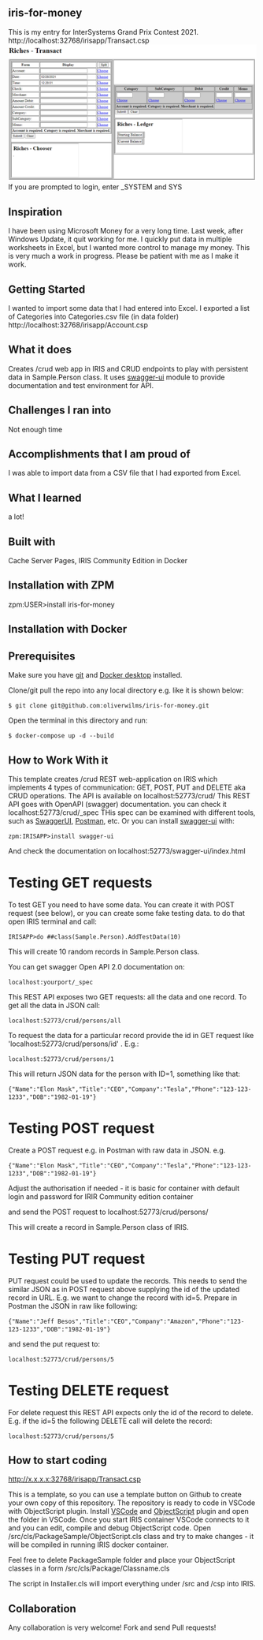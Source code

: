 ## iris-for-money
This is my entry for InterSystems Grand Prix Contest 2021.
http://localhost:32768/irisapp/Transact.csp
![screenshot](https://github.com/oliverwilms/bilder/blob/main/Riches_Transact.PNG)
If you are prompted to login, enter _SYSTEM and SYS

## Inspiration
I have been using Microsoft Money for a very long time. Last week, after Windows Update, it quit working for me. I quickly put data in multiple worksheets in Excel, but I wanted more control to manage my money. This is very much a work in progress. Please be patient with me as I make it work.

## Getting Started
I wanted to import some data that I had entered into Excel. I exported a list of Categories into Categories.csv file (in data folder)
http://localhost:32768/irisapp/Account.csp


## What it does
Creates /crud web app in IRIS and CRUD endpoints to play with persistent data in Sample.Person class. 
It uses [swagger-ui](https://openexchange.intersystems.com/package/iris-web-swagger-ui) module to provide documentation and test environment for API.



## Challenges I ran into
Not enough time

## Accomplishments that I am proud of
I was able to import data from a CSV file that I had exported from Excel.

## What I learned
a lot!

## Built with
Cache Server Pages, IRIS Community Edition in Docker

## Installation with ZPM

zpm:USER>install iris-for-money

## Installation with Docker

## Prerequisites
Make sure you have [git](https://git-scm.com/book/en/v2/Getting-Started-Installing-Git) and [Docker desktop](https://www.docker.com/products/docker-desktop) installed.


Clone/git pull the repo into any local directory e.g. like it is shown below:

```
$ git clone git@github.com:oliverwilms/iris-for-money.git
```

Open the terminal in this directory and run:

```
$ docker-compose up -d --build
```

## How to Work With it

This template creates /crud REST web-application on IRIS which implements 4 types of communication: GET, POST, PUT and DELETE aka CRUD operations. 
The API is available on localhost:52773/crud/
This REST API goes with  OpenAPI (swagger) documentation. you can check it localhost:52773/crud/_spec
THis spec can be examined with different tools, such as [SwaggerUI](https://swagger.io/tools/swagger-ui/), [Postman](postman.com), etc.
Or you can install [swagger-ui](https://openexchange.intersystems.com/package/iris-web-swagger-ui) with:
```
zpm:IRISAPP>install swagger-ui
``` 
And check the documentation on localhost:52773/swagger-ui/index.html


# Testing GET requests

To test GET you need to have some data. You can create it with POST request (see below), or you can create some fake testing data. to do that open IRIS terminal and call:

```
IRISAPP>do ##class(Sample.Person).AddTestData(10)
```
This will create 10 random records in Sample.Person class.


You can get swagger Open API 2.0 documentation on:
```
localhost:yourport/_spec
```

This REST API exposes two GET requests: all the data and one record.
To get all the data in JSON call:

```
localhost:52773/crud/persons/all
```

To request the data for a particular record provide the id in GET request like 'localhost:52773/crud/persons/id' . E.g.:

```
localhost:52773/crud/persons/1
```

This will return JSON data for the person with ID=1, something like that:

```
{"Name":"Elon Mask","Title":"CEO","Company":"Tesla","Phone":"123-123-1233","DOB":"1982-01-19"}
```

# Testing POST request

Create a POST request e.g. in Postman with raw data in JSON. e.g.

```
{"Name":"Elon Mask","Title":"CEO","Company":"Tesla","Phone":"123-123-1233","DOB":"1982-01-19"}
```

Adjust the authorisation if needed - it is basic for container with default login and password for IRIR Community edition container

and send the POST request to localhost:52773/crud/persons/

This will create a record in Sample.Person class of IRIS.

# Testing PUT request

PUT request could be used to update the records. This needs to send the similar JSON as in POST request above supplying the id of the updated record in URL.
E.g. we want to change the record with id=5. Prepare in Postman the JSON in raw like following:

```
{"Name":"Jeff Besos","Title":"CEO","Company":"Amazon","Phone":"123-123-1233","DOB":"1982-01-19"}
```

and send the put request to:
```
localhost:52773/crud/persons/5
```

# Testing DELETE request

For delete request this REST API expects only the id of the record to delete. E.g. if the id=5 the following DELETE call will delete the record:

```
localhost:52773/crud/persons/5
```

## How to start coding

http://x.x.x.x:32768/irisapp/Transact.csp

This is a template, so you can use a template button on Github to create your own copy of this repository.
The repository is ready to code in VSCode with ObjectScript plugin.
Install [VSCode](https://code.visualstudio.com/) and [ObjectScript](https://marketplace.visualstudio.com/items?itemName=daimor.vscode-objectscript) plugin and open the folder in VSCode.
Once you start IRIS container VSCode connects to it and you can edit, compile and debug ObjectScript code.
Open /src/cls/PackageSample/ObjectScript.cls class and try to make changes - it will be compiled in running IRIS docker container.

Feel free to delete PackageSample folder and place your ObjectScript classes in a form
/src/cls/Package/Classname.cls

The script in Installer.cls will import everything under /src and /csp into IRIS.

## Collaboration 
Any collaboration is very welcome! Fork and send Pull requests!
